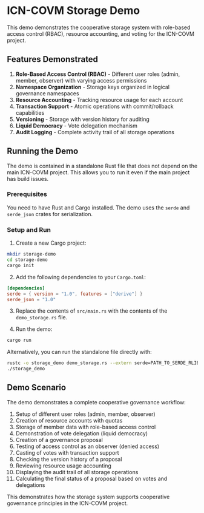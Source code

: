 # ICN-COVM Storage Demo

This demo demonstrates the cooperative storage system with role-based access control (RBAC), resource accounting, and voting for the ICN-COVM project.

## Features Demonstrated

1. **Role-Based Access Control (RBAC)** - Different user roles (admin, member, observer) with varying access permissions
2. **Namespace Organization** - Storage keys organized in logical governance namespaces
3. **Resource Accounting** - Tracking resource usage for each account
4. **Transaction Support** - Atomic operations with commit/rollback capabilities
5. **Versioning** - Storage with version history for auditing
6. **Liquid Democracy** - Vote delegation mechanism
7. **Audit Logging** - Complete activity trail of all storage operations

## Running the Demo

The demo is contained in a standalone Rust file that does not depend on the main ICN-COVM project. This allows you to run it even if the main project has build issues.

### Prerequisites

You need to have Rust and Cargo installed. The demo uses the `serde` and `serde_json` crates for serialization.

### Setup and Run

1. Create a new Cargo project:

```bash
mkdir storage-demo
cd storage-demo
cargo init
```

2. Add the following dependencies to your `Cargo.toml`:

```toml
[dependencies]
serde = { version = "1.0", features = ["derive"] }
serde_json = "1.0"
```

3. Replace the contents of `src/main.rs` with the contents of the `demo_storage.rs` file.

4. Run the demo:

```bash
cargo run
```

Alternatively, you can run the standalone file directly with:

```bash
rustc -o storage_demo demo_storage.rs --extern serde=PATH_TO_SERDE_RLIB --extern serde_json=PATH_TO_SERDE_JSON_RLIB
./storage_demo
```

## Demo Scenario

The demo demonstrates a complete cooperative governance workflow:

1. Setup of different user roles (admin, member, observer)
2. Creation of resource accounts with quotas
3. Storage of member data with role-based access control
4. Demonstration of vote delegation (liquid democracy)
5. Creation of a governance proposal
6. Testing of access control as an observer (denied access)
7. Casting of votes with transaction support
8. Checking the version history of a proposal
9. Reviewing resource usage accounting
10. Displaying the audit trail of all storage operations
11. Calculating the final status of a proposal based on votes and delegations

This demonstrates how the storage system supports cooperative governance principles in the ICN-COVM project. 